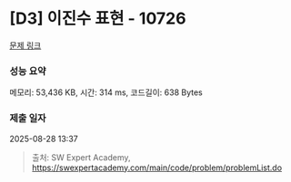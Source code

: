 # [D3] 이진수 표현 - 10726 

[문제 링크](https://swexpertacademy.com/main/code/problem/problemDetail.do?contestProbId=AXRSXf_a9qsDFAXS) 

### 성능 요약

메모리: 53,436 KB, 시간: 314 ms, 코드길이: 638 Bytes

### 제출 일자

2025-08-28 13:37



> 출처: SW Expert Academy, https://swexpertacademy.com/main/code/problem/problemList.do